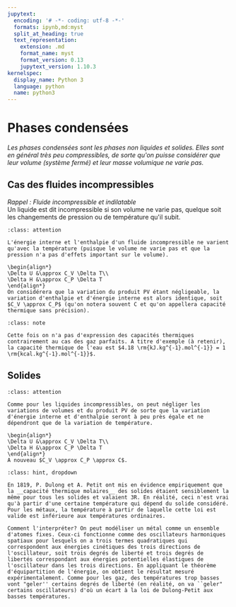 ```yaml
---
jupytext:
  encoding: '# -*- coding: utf-8 -*-'
  formats: ipynb,md:myst
  split_at_heading: true
  text_representation:
    extension: .md
    format_name: myst
    format_version: 0.13
    jupytext_version: 1.10.3
kernelspec:
  display_name: Python 3
  language: python
  name: python3
---
```

# Phases condensées

_Les phases condensées sont les phases non liquides et solides. Elles sont en général très peu compressibles, de sorte qu'on puisse considérer que leur volume (système fermé) et leur masse volumique ne varie pas._

## Cas des fluides incompressibles

_Rappel : Fluide incompressible et indilatable_  
Un liquide est dit incompressible si son volume ne varie pas, quelque soit les changements de pression ou de température qu'il subit.


````{admonition} Fondamental : Energie interne et enthalpie d'un fluide incompressible et indilatable.
:class: attention

L'énergie interne et l'enthalpie d'un fluide incompressible ne varient qu'avec la température (puisque le volume ne varie pas et que la pression n'a pas d'effets important sur le volume).

\begin{align*}
\Delta U &\approx C_V \Delta T\\
\Delta H &\approx C_P \Delta T
\end{align*}
On considérera que la variation du produit PV étant négligeable, la variation d'enthalpie et d'énergie interne est alors identique, soit $C_V \approx C_P$ (qu'on notera souvent C et qu'on appellera capacité thermique sans précision).
````

````{admonition} Attention : 
:class: note

Cette fois on n'a pas d'expression des capacités thermiques contrairement au cas des gaz parfaits. A titre d'exemple (à retenir), la capacité thermique de l'eau est $4.18 \rm{kJ.kg^{-1}.mol^{-1}} = 1 \rm{kcal.kg^{-1}.mol^{-1}}$.

````

## Solides

````{admonition} Fondamental : Energie et enthalpie des solides
:class: attention

Comme pour les liquides incompressibles, on peut négliger les variations de volumes et du produit PV de sorte que la variation d'énergie interne et d'enthalpie seront à peu près égale et ne dépendront que de la variation de température.

\begin{align*}
\Delta U &\approx C_V \Delta T\\
\Delta H &\approx C_P \Delta T
\end{align*}
A nouveau $C_V \approx C_P \approx C$.
````

````{admonition} Compléments : Loi de Dulong-Petit (pas à connaître)
:class: hint, dropdown

En 1819, P. Dulong et A. Petit ont mis en évidence empiriquement que la __capacité thermique molaires__ des solides étaient sensiblement la même pour tous les solides et valaient 3R. En réalité, ceci n'est vrai qu'à partir d'une certaine température qui dépend du solide considéré. Pour les métaux, la température à partir de laquelle cette loi est valide est inférieure aux températures ordinaires.

Comment l'interpréter? On peut modéliser un métal comme un ensemble d'atomes fixes. Ceux-ci fonctionne comme des oscillateurs harmoniques spatiaux pour lesquels on a trois termes quadratiques qui correspondent aux énergies cinétiques des trois directions de l'oscillateur, soit trois degrés de liberté et trois degrés de libertés correspondant aux énergies potentielles élastiques de l'oscillateur dans les trois directions. En appliquant le théorème d'équipartition de l'énergie, on obtient le résultat mesuré expérimentalement. Comme pour les gaz, des températures trop basses vont "geler'' certains degrés de liberté (en réalité, on va ``geler" certains oscillateurs) d'où un écart à la loi de Dulong-Petit aux basses températures.
````

